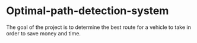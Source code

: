 # Optimal-path-detection-system
The goal of the project is to determine the best route for a vehicle to take in order to save money and time.
